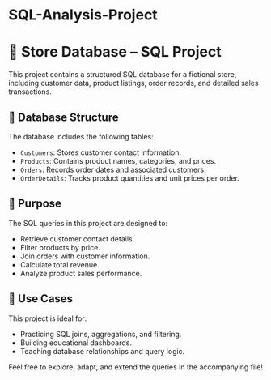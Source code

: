 # SQL-Analysis-Project
# 🛒 Store Database – SQL Project

This project contains a structured SQL database for a fictional store, including customer data, product listings, order records, and detailed sales transactions.

## 📁 Database Structure

The database includes the following tables:

- `Customers`: Stores customer contact information.
- `Products`: Contains product names, categories, and prices.
- `Orders`: Records order dates and associated customers.
- `OrderDetails`: Tracks product quantities and unit prices per order.

## 📌 Purpose

The SQL queries in this project are designed to:

- Retrieve customer contact details.
- Filter products by price.
- Join orders with customer information.
- Calculate total revenue.
- Analyze product sales performance.

## 🎯 Use Cases

This project is ideal for:

- Practicing SQL joins, aggregations, and filtering.
- Building educational dashboards.
- Teaching database relationships and query logic.

Feel free to explore, adapt, and extend the queries in the accompanying file!
